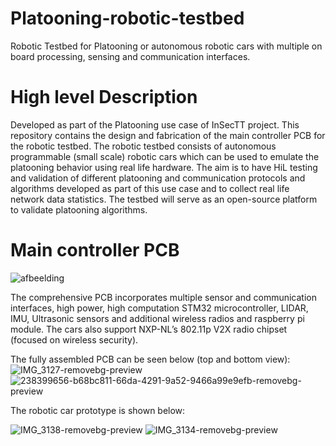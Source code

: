 # Platooning-robotic-testbed
Robotic Testbed for Platooning or autonomous robotic cars with multiple on board processing, sensing and communication interfaces.

# High level Description
Developed as part of the Platooning use case of InSecTT project. This repository contains the design and fabrication of the main controller PCB for the robotic testbed. 
The robotic testbed consists of autonomous programmable (small scale) robotic cars which can be used to emulate the platooning behavior using real life hardware. 
The aim is to have HiL testing and validation of different platooning and communication protocols and algorithms developed as part of this use case and to collect real life network data statistics. 
The testbed will serve as an open-source platform to validate platooning algorithms.

# Main controller PCB 
![afbeelding](https://github.com/evil-scientist/Platooning-robotic-testbed/assets/14665699/4c068b74-afbb-4539-8d94-1484077aac96)

The comprehensive PCB incorporates multiple sensor and communication interfaces, high power, high computation STM32 microcontroller, 
LIDAR, IMU, Ultrasonic sensors and additional wireless radios and raspberry pi module. The cars also support NXP-NL’s 802.11p V2X radio chipset (focused on wireless security).

The fully assembled PCB can be seen below (top and bottom view):
![IMG_3127-removebg-preview](https://github.com/evil-scientist/Platooning-robotic-testbed/assets/14665699/2ab86c79-2e6a-42c1-880c-3465a19ba390)
![238399656-b68bc811-66da-4291-9a52-9466a99e9efb-removebg-preview](https://github.com/evil-scientist/Platooning-robotic-testbed/assets/14665699/d3dd1a13-6068-4ea9-8fa8-68faaa939cf7)

The robotic car prototype is shown below: 

![IMG_3138-removebg-preview](https://github.com/evil-scientist/Platooning-robotic-testbed/assets/14665699/5e7304a2-7a30-4922-bda7-4b478cc49f1e)
![IMG_3134-removebg-preview](https://github.com/evil-scientist/Platooning-robotic-testbed/assets/14665699/3f7922ac-dabf-432b-8309-0106606a10ab)

